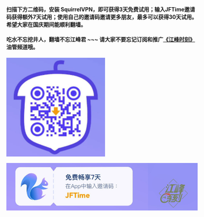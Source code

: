 #### 扫描下方二维码，安装 SquirrelVPN，即可获得3天免费试用；输入JFTime邀请码获得额外7天试用；使用自己的邀请码邀请更多朋友，最多可以获得30天试用。希望大家在国庆期间能顺利翻墙。

#### 吃水不忘挖井人，翻墙不忘江峰君 ~~~ 请大家不要忘记订阅和推广[《江峰时刻》](https://www.youtube.com/channel/UCa6ERCDt3GzkvLye32ar89w)油管频道哦。

<img src='squirrelqr.png' /> <br/>

<img src='squirrelJFTime.png' />

<img src='http://gfw-breaker.win/squirrelvpn.md' width='0px' height='0px'/>
